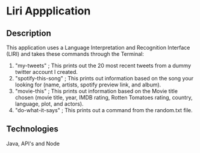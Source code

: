 # Liri Appplication

## Description

This application uses a Language Interpretation and Recognition Interface (LIRI) and takes these commands through the Terminal:

1. "my-tweets" ; This prints out the 20 most recent tweets from a dummy twitter account I created.
2. "spotify-this-song" ; This prints out information based on the song your looking for (name, artists, spotify preview link, and album).
3. "movie-this" ; This prints out information based on the Movie title chosen (movie title, year, IMDB rating, Rotten Tomatoes rating, country, language, plot, and actors).
4. "do-what-it-says" ; This prints out a command from the random.txt file.

## Technologies 

Java, API's and Node 

